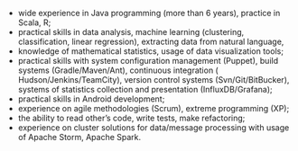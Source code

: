 * wide experience in Java programming (more than 6 years), practice in Scala, R;
* practical skills in data analysis, machine learning (clustering, classification, linear regression), extracting data from natural language,
* knowledge of mathematical statistics, usage of data visualization tools;
* practical skills with system configuration management (Puppet), build systems (Gradle/Maven/Ant), continuous integration ( Hudson/Jenkins/TeamCity), version control systems (Svn/Git/BitBucker), systems of statistics collection and presentation (InfluxDB/Grafana);
* practical skills in Android development;
* experience on agile methodologies (Scrum), extreme programming (XP);
* the ability to read other’s code, write tests, make refactoring;
* experience on cluster solutions for data/message processing with usage of Apache Storm, Apache Spark.
